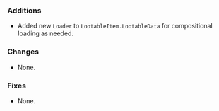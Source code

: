 ### Additions
* Added new `Loader` to `LootableItem.LootableData` for compositional loading as needed.

### Changes
* None.

### Fixes
* None.